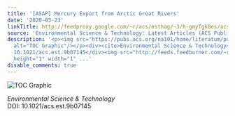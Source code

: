 ```yaml
---
title: '[ASAP] Mercury Export from Arctic Great Rivers'
date: '2020-03-23'
linkTitle: http://feedproxy.google.com/~r/acs/esthag/~3/h-gmyTgk8es/acs.est.9b07145
source: 'Environmental Science & Technology: Latest Articles (ACS Publications)'
description: '<p><img src="https://pubs.acs.org/na101/home/literatum/publisher/achs/journals/content/esthag/0/esthag.ahead-of-print/acs.est.9b07145/20200322/images/medium/es9b07145_0005.gif"
  alt="TOC Graphic"/></p><div><cite>Environmental Science & Technology</cite></div><div>DOI:
  10.1021/acs.est.9b07145</div><img src="http://feeds.feedburner.com/~r/acs/esthag/~4/h-gmyTgk8es"
  height="1" width="1" ...'
disable_comments: true
---
```

<p><img src="https://pubs.acs.org/na101/home/literatum/publisher/achs/journals/content/esthag/0/esthag.ahead-of-print/acs.est.9b07145/20200322/images/medium/es9b07145_0005.gif" alt="TOC Graphic"/></p><div><cite>Environmental Science & Technology</cite></div><div>DOI: 10.1021/acs.est.9b07145</div><img src="http://feeds.feedburner.com/~r/acs/esthag/~4/h-gmyTgk8es" height="1" width="1" ...